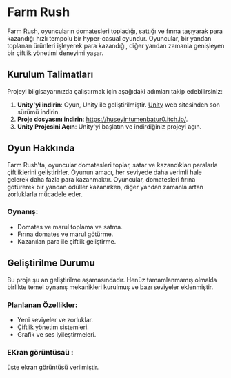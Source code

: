 # Farm Rush

Farm Rush, oyuncuların domatesleri topladığı, sattığı ve fırına taşıyarak para kazandığı hızlı tempolu bir hyper-casual oyundur. Oyuncular, bir yandan toplanan ürünleri işleyerek para kazandığı, diğer yandan zamanla genişleyen bir çiftlik yönetimi deneyimi yaşar.

## Kurulum Talimatları

Projeyi bilgisayarınızda çalıştırmak için aşağıdaki adımları takip edebilirsiniz:

1. **Unity'yi indirin**: Oyun, Unity ile geliştirilmiştir. [Unity](https://unity.com/) web sitesinden son sürümü indirin.
2. **Proje dosyasını indirin**: https://huseyintumenbatur0.itch.io/.
3. **Unity Projesini Açın**: Unity'yi başlatın ve indirdiğiniz projeyi açın.

## Oyun Hakkında

Farm Rush'ta, oyuncular domatesleri toplar, satar ve kazandıkları paralarla çiftliklerini geliştirirler. Oyunun amacı, her seviyede daha verimli hale gelerek daha fazla para kazanmaktır. Oyuncular, domatesleri fırına götürerek bir yandan ödüller kazanırken, diğer yandan zamanla artan zorluklarla mücadele eder.

### Oynanış:
- Domates ve marul  toplama ve satma.
- Fırına domates ve marul götürme.
- Kazanılan para ile çiftlik geliştirme.

## Geliştirilme Durumu

Bu proje şu an geliştirilme aşamasındadır. Henüz tamamlanmamış olmakla birlikte temel oynanış mekanikleri kurulmuş ve bazı seviyeler eklenmiştir.

### Planlanan Özellikler:
- Yeni seviyeler ve zorluklar.
- Çiftlik yönetim sistemleri.
- Grafik ve ses iyileştirmeleri.

### EKran görüntüsaü :
üste ekran görüntüsü verilmiştir.
